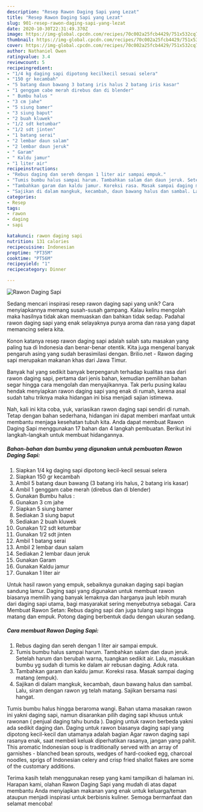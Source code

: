 ```yaml
---
description: "Resep Rawon Daging Sapi yang Lezat"
title: "Resep Rawon Daging Sapi yang Lezat"
slug: 901-resep-rawon-daging-sapi-yang-lezat
date: 2020-10-30T22:31:49.370Z
image: https://img-global.cpcdn.com/recipes/70c002a25fcb4429/751x532cq70/rawon-daging-sapi-foto-resep-utama.jpg
thumbnail: https://img-global.cpcdn.com/recipes/70c002a25fcb4429/751x532cq70/rawon-daging-sapi-foto-resep-utama.jpg
cover: https://img-global.cpcdn.com/recipes/70c002a25fcb4429/751x532cq70/rawon-daging-sapi-foto-resep-utama.jpg
author: Nathaniel Owen
ratingvalue: 3.4
reviewcount: 5
recipeingredient:
- "1/4 kg daging sapi dipotong kecilkecil sesuai selera"
- "150 gr kecambah"
- "5 batang daun bawang 3 batang iris halus 2 batang iris kasar"
- "1 genggam cabe merah direbus dan di blender"
- " Bumbu halus "
- "3 cm jahe"
- "5 siung bamer"
- "3 siung baput"
- "2 buah kluwek"
- "1/2 sdt ketumbar"
- "1/2 sdt jinten"
- "1 batang serai"
- "2 lembar daun salam"
- "2 lembar daun jeruk"
- " Garam"
- " Kaldu jamur"
- "1 liter air"
recipeinstructions:
- "Rebus daging dan sereh dengan 1 liter air sampai empuk."
- "Tumis bumbu halus sampai harum. Tambahkan salam dan daun jeruk. Setelah harum dan berubah warna, tuangkan sedikit air. Lalu, masukkan bumbu yg sudah di tumis ke dalam air rebusan daging. Aduk rata."
- "Tambahkan garam dan kaldu jamur. Koreksi rasa. Masak sampai daging matang (empuk)."
- "Sajikan di dalam mangkuk, kecambah, daun bawang halus dan sambal. Lalu, siram dengan rawon yg telah matang. Sajikan bersama nasi hangat."
categories:
- Resep
tags:
- rawon
- daging
- sapi

katakunci: rawon daging sapi 
nutrition: 131 calories
recipecuisine: Indonesian
preptime: "PT35M"
cooktime: "PT56M"
recipeyield: "1"
recipecategory: Dinner

---
```



![Rawon Daging Sapi](https://img-global.cpcdn.com/recipes/70c002a25fcb4429/751x532cq70/rawon-daging-sapi-foto-resep-utama.jpg)

Sedang mencari inspirasi resep rawon daging sapi yang unik? Cara menyiapkannya memang susah-susah gampang. Kalau keliru mengolah maka hasilnya tidak akan memuaskan dan bahkan tidak sedap. Padahal rawon daging sapi yang enak selayaknya punya aroma dan rasa yang dapat memancing selera kita.

Konon katanya resep rawon daging sapi adalah salah satu masakan yang paling tua di Indonesia dan benar-benar otentik. Kita juga mengenal banyak pengaruh asing yang sudah berasimilasi dengan. Brilio.net - Rawon daging sapi merupakan makanan khas dari Jawa Timur.

Banyak hal yang sedikit banyak berpengaruh terhadap kualitas rasa dari rawon daging sapi, pertama dari jenis bahan, kemudian pemilihan bahan segar hingga cara mengolah dan menyajikannya. Tak perlu pusing kalau hendak menyiapkan rawon daging sapi yang enak di rumah, karena asal sudah tahu triknya maka hidangan ini bisa menjadi sajian istimewa.


Nah, kali ini kita coba, yuk, variasikan rawon daging sapi sendiri di rumah. Tetap dengan bahan sederhana, hidangan ini dapat memberi manfaat untuk membantu menjaga kesehatan tubuh kita. Anda dapat membuat Rawon Daging Sapi menggunakan 17 bahan dan 4 langkah pembuatan. Berikut ini langkah-langkah untuk membuat hidangannya.

<!--inarticleads1-->

##### Bahan-bahan dan bumbu yang digunakan untuk pembuatan Rawon Daging Sapi:

1. Siapkan 1/4 kg daging sapi dipotong kecil-kecil sesuai selera
1. Siapkan 150 gr kecambah
1. Ambil 5 batang daun bawang (3 batang iris halus, 2 batang iris kasar)
1. Ambil 1 genggam cabe merah (direbus dan di blender)
1. Gunakan  Bumbu halus :
1. Gunakan 3 cm jahe
1. Siapkan 5 siung bamer
1. Sediakan 3 siung baput
1. Sediakan 2 buah kluwek
1. Gunakan 1/2 sdt ketumbar
1. Gunakan 1/2 sdt jinten
1. Ambil 1 batang serai
1. Ambil 2 lembar daun salam
1. Sediakan 2 lembar daun jeruk
1. Gunakan  Garam
1. Gunakan  Kaldu jamur
1. Gunakan 1 liter air


Untuk hasil rawon yang empuk, sebaiknya gunakan daging sapi bagian sandung lamur. Daging sapi yang digunakan untuk membuat rawon biasanya memilih yang banyak lemaknya dan harganya jauh lebih murah dari daging sapi utama, bagi masyarakat sering menyebutnya sebagai. Cara Membuat Rawon Setan: Rebus daging sapi dan juga tulang sapi hingga matang dan empuk. Potong daging berbentuk dadu dengan ukuran sedang. 

<!--inarticleads2-->

##### Cara membuat Rawon Daging Sapi:

1. Rebus daging dan sereh dengan 1 liter air sampai empuk.
1. Tumis bumbu halus sampai harum. Tambahkan salam dan daun jeruk. Setelah harum dan berubah warna, tuangkan sedikit air. Lalu, masukkan bumbu yg sudah di tumis ke dalam air rebusan daging. Aduk rata.
1. Tambahkan garam dan kaldu jamur. Koreksi rasa. Masak sampai daging matang (empuk).
1. Sajikan di dalam mangkuk, kecambah, daun bawang halus dan sambal. Lalu, siram dengan rawon yg telah matang. Sajikan bersama nasi hangat.


Tumis bumbu halus hingga beraroma wangi. Bahan utama masakan rawon ini yakni daging sapi, namun disarankan pilih daging sapi khusus untuk rawonan ( penjual daging tahu bunda ). Daging untuk rawon berbeda yakni ada sedikit daging dan. Daging untuk rawon biasanya daging sapi yang dipotong kecil-kecil dan utamanya adalah bagian Agar rawon daging sapi rasanya enak, saat membeli keluak diperhatikan rasanya, jangan yang pahit. This aromatic Indonesian soup is traditionally served with an array of garnishes - blanched bean sprouts, wedges of hard-cooked egg, charcoal noodles, sprigs of Indonesian celery and crisp fried shallot flakes are some of the customary additions. 

Terima kasih telah menggunakan resep yang kami tampilkan di halaman ini. Harapan kami, olahan Rawon Daging Sapi yang mudah di atas dapat membantu Anda menyiapkan makanan yang enak untuk keluarga/teman ataupun menjadi inspirasi untuk berbisnis kuliner. Semoga bermanfaat dan selamat mencoba!
